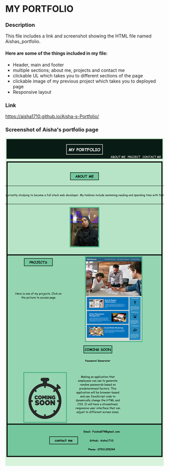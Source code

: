 # MY PORTFOLIO

### Description

This file includes a link and screenshot showing the HTML file named Aishas_portfolio.

#### Here are some of the things included in my file:

- Header, main and footer
- multiple sections; about me, projects and contact me
- clickable UL which takes you to different sections of the page
- clickable image of my previous project which takes you to deployed page
- Responsive layout

### Link

https://aisha1710.github.io/Aisha-s-Portfolio/

### Screenshot of Aisha's portfolio page

![screenshot of portfolio](<./assets/images/127.0.0.1_5501_index.html%20(5).png>)
